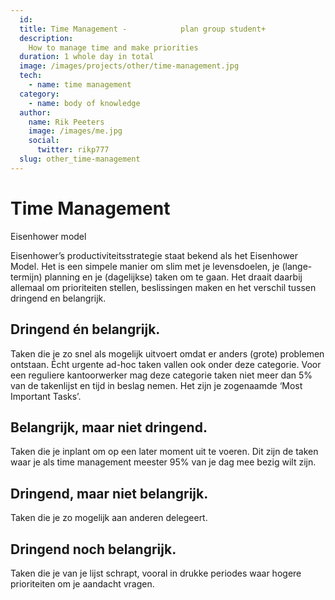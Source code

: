 ```yaml
---
  id:
  title: Time Management -            plan group student+
  description:
    How to manage time and make priorities 
  duration: 1 whole day in total 
  image: /images/projects/other/time-management.jpg
  tech:
    - name: time management
  category:
    - name: body of knowledge
  author:
    name: Rik Peeters
    image: /images/me.jpg
    social:
      twitter: rikp777
  slug: other_time-management
---
```


# Time Management 
Eisenhower model

Eisenhower’s productiviteitsstrategie staat bekend als het Eisenhower Model. Het is een simpele manier om slim met je levensdoelen, je (lange-termijn) planning en je (dagelijkse) taken om te gaan. Het draait daarbij allemaal om prioriteiten stellen, beslissingen maken en het verschil tussen dringend en belangrijk.

## Dringend én belangrijk.
Taken die je zo snel als mogelijk uitvoert omdat er anders (grote) problemen ontstaan. Écht urgente ad-hoc taken vallen ook onder deze categorie. Voor een reguliere kantoorwerker mag deze categorie taken niet meer dan 5% van de takenlijst en tijd in beslag nemen. Het zijn je zogenaamde ‘Most Important Tasks’.

## Belangrijk, maar niet dringend.
Taken die je inplant om op een later moment uit te voeren. Dit zijn de taken waar je als time management meester 95% van je dag mee bezig wilt zijn.

## Dringend, maar niet belangrijk.
Taken die je zo mogelijk aan anderen delegeert.

## Dringend noch belangrijk.
Taken die je van je lijst schrapt, vooral in drukke periodes waar hogere prioriteiten om je aandacht vragen.

